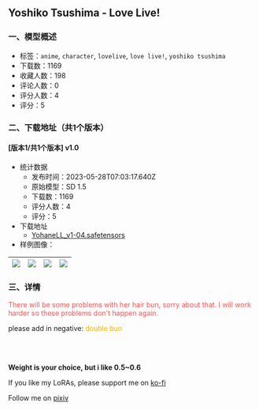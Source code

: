 ## Yoshiko Tsushima - Love Live!
### 一、模型概述

- 标签：`anime`, `character`, `lovelive`, `love live!`, `yoshiko tsushima`
- 下载数：1169
- 收藏人数：198
- 评论人数：0
- 评分人数：4
- 评分：5

### 二、下载地址（共1个版本）

#### [版本1/共1个版本] v1.0

- 统计数据
  - 发布时间：2023-05-28T07:03:17.640Z
  - 原始模型：SD 1.5
  - 下载数：1169
  - 评分人数：4
  - 评分：5
- 下载地址
  - [YohaneLL_v1-04.safetensors](https://civitai.com/api/download/models/83420)
- 样例图像：

| <img src="https://image.civitai.com/xG1nkqKTMzGDvpLrqFT7WA/30dd166c-ef6e-4b87-9d67-cebc89460aaf/width=450/940644.jpeg" /> | <img src="https://image.civitai.com/xG1nkqKTMzGDvpLrqFT7WA/67f9fc56-9b5a-483d-a4d5-bd74f45a2daa/width=450/940645.jpeg" /> | <img src="https://image.civitai.com/xG1nkqKTMzGDvpLrqFT7WA/33c365b0-47f5-4775-8241-a0cfd49d3a3d/width=450/940650.jpeg" /> | <img src="https://image.civitai.com/xG1nkqKTMzGDvpLrqFT7WA/10d8c786-603f-4152-8f9f-ab69d12e5a1c/width=450/940647.jpeg" /> |
| ---- | ---- | ---- | ---- |


### 三、详情
<p><span style="color:#fa5252">There will be some problems with her hair bun, sorry about that. I will work harder so these problems don't happen again.</span></p><p>please add in negative: <span style="color:#fab005">double bun</span></p><p><span style="color:rgb(255, 255, 255)">Tags you'll need:  1girl, solo, tsushima yoshiko, purple eyes, blue hair,  single hair bun (or single side bun), long hair,</span></p><p></p><p><strong>Weight is your choice, but i like 0.5~0.6</strong></p><p>If you like my LoRAs, please support me on <a rel="ugc" href="https://ko-fi.com/hikki_">ko-fi</a></p><p>Follow me on <a rel="ugc" href="https://www.pixiv.net/en/users/26854078">pixiv</a></p>